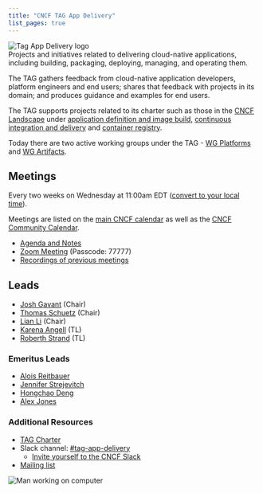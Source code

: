 ```yaml
---
title: "CNCF TAG App Delivery"
list_pages: true
---
```


<div class="row mt-5 mb-3">
    <div class="col-lg-6">
        <img src="/images/tag-app-delivery-horizontal-color.svg" alt="Tag App Delivery logo" style="max-width: 300px;">
    </div>
    <div class="col-lg-6">
        <div class="lead">
        Projects and initiatives related to delivering cloud-native
        applications, including building, packaging, deploying, managing, and
        operating them.
        </div>
    </div>
</div>

The TAG gathers feedback from cloud-native application developers, platform
engineers and end users; shares that feedback with projects in its domain; and
produces guidance and examples for end users.

The TAG supports projects related to its charter
such as those in the [CNCF Landscape](https://landscape.cncf.io/card-mode) under
[application definition and image build](https://landscape.cncf.io/card-mode?category=application-definition-image-build&project=hosted),
[continuous integration and delivery](https://landscape.cncf.io/card-mode?category=continuous-integration-delivery&project=hosted)
and [container registry](https://landscape.cncf.io/card-mode?category=container-registry&project=hosted).

Today there are two active working groups under the TAG -
[WG Platforms](./wgs/platforms/) and [WG Artifacts](./wgs/artifacts/).

## Meetings

Every two weeks on Wednesday at 11:00am EDT ([convert to your local
time](https://dateful.com/convert/est-edt-eastern-time?t=11)).

Meetings are listed on the [main CNCF calendar](https://www.cncf.io/calendar/)
as well as the [CNCF Community Calendar](https://community.cncf.io/tag-app-delivery/).

* [Agenda and Notes](https://docs.google.com/document/d/1OykvqvhSG4AxEdmDMXilrupsX2n1qCSJUWwTc3I7AOs/edit#)
* [Zoom Meeting](https://zoom.us/j/7276783015) (Passcode: 77777)
* [Recordings of previous meetings](https://www.youtube.com/playlist?list=PLjNzvzqUSpxJ0JfD6vrdF5bsuBaJQ2BRT)

## Leads

- [Josh Gavant](https://github.com/joshgav) (Chair)
- [Thomas Schuetz](https://github.com/thschue) (Chair)
- [Lian Li](https://github.com/lianmakesthings) (Chair)
- [Karena Angell](https://github.com/angellk) (TL)
- [Roberth Strand](https://github.com/roberthstrand) (TL)

### Emeritus Leads
- [Alois Reitbauer](https://github.com/AloisReitbauer)
- [Jennifer Strejevitch](https://github.com/Jenninha)
- [Hongchao Deng](https://github.com/hongchaodeng)
- [Alex Jones](https://github.com/AlexsJones)

### Additional Resources

- [TAG Charter](https://github.com/cncf/toc/blob/main/tags/tag-charters/app-delivery.md)
- Slack channel: [#tag-app-delivery](https://cloud-native.slack.com/messages/CL3SL0CP5)
    - [Invite yourself to the CNCF Slack](https://slack.cncf.io/)
- [Mailing list](https://lists.cncf.io/g/cncf-tag-app-delivery/topics)

<p class="mt-5"><img src="/images/man-using-laptop.jpg" alt="Man working on computer"></p>

